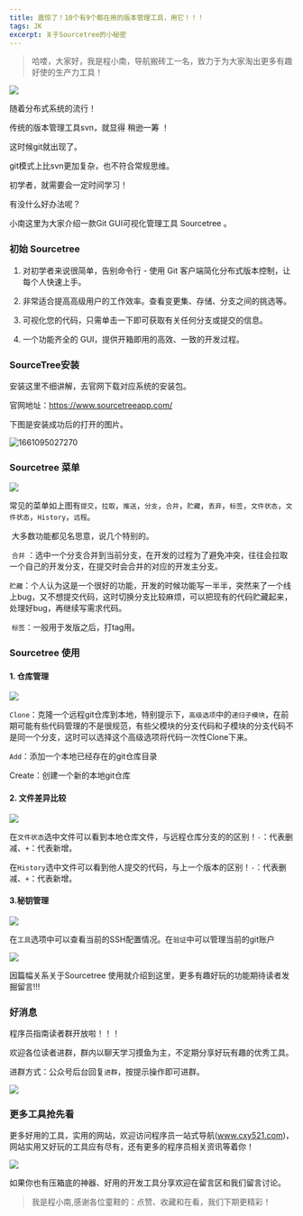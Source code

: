 ```yaml
---
title: 震惊了！10个有9个都在用的版本管理工具，用它！！！
tags: JK
excerpt: 关于Sourcetree的小秘密
---
```

> 哈喽，大家好，我是程小南，导航搬砖工一名，致力于为大家淘出更多有趣好使的生产力工具！

![](https://navtool.gitee.io/blog/assets/imgs/20220826/fm.png)

随着分布式系统的流行！

传统的版本管理工具svn，就显得 稍逊一筹 ！

这时候git就出现了。

git模式上比svn更加复杂，也不符合常规思维。

初学者，就需要会一定时间学习！

有没什么好办法呢？

小南这里为大家介绍一款Git GUI可视化管理工具 Sourcetree 。

### 初始 Sourcetree 

1. 对初学者来说很简单，告别命令行 - 使用 Git 客户端简化分布式版本控制，让每个人快速上手。

2. 非常适合提高高级用户的工作效率。查看变更集、存储、分支之间的挑选等。

3. 可视化您的代码，只需单击一下即可获取有关任何分支或提交的信息。

4. 一个功能齐全的 GUI，提供开箱即用的高效、一致的开发过程。

### SourceTree安装

安装这里不细讲解，去官网下载对应系统的安装包。

官网地址：https://www.sourcetreeapp.com/

下图是安装成功后的打开的图片。

![1661095027270](https://navtool.gitee.io/blog/assets/imgs/20220826/1.png)

### Sourcetree 菜单

![](https://navtool.gitee.io/blog/assets/imgs/20220826/2.png)

​		常见的菜单如上图有`提交`，`拉取`，`推送`，`分支`，`合并`，`贮藏`，`丢弃`，`标签`，`文件状态`，`文件状态`，`History`，`远程`。

​		大多数功能都见名思意，说几个特别的。

​		`合并` ：选中一个分支合并到当前分支，在开发的过程为了避免冲突，往往会拉取一个自己的开发分支，在提交时会合并的对应的开发主分支。

​		`贮藏`：个人认为这是一个很好的功能，开发的时候功能写一半半，突然来了一个线上bug，又不想提交代码，这时切换分支比较麻烦，可以把现有的代码贮藏起来，处理好bug，再继续写需求代码。

​		`标签`：一般用于发版之后，打tag用。

### Sourcetree 使用

#### 1. 仓库管理

![](https://navtool.gitee.io/blog/assets/imgs/20220826/3.png)

`Clone`：克隆一个远程git仓库到本地，特别提示下，`高级选项`中的`递归子模块`，在前期可能有些代码管理的不是很规范，有些父模块的分支代码和子模块的分支代码不是同一个分支，这时可以选择这个高级选项将代码一次性Clone下来。

`Add`：添加一个本地已经存在的git仓库目录

Create：创建一个新的本地git仓库

#### 2. 文件差异比较

![](https://navtool.gitee.io/blog/assets/imgs/20220826/4.png)

在`文件状态`选中文件可以看到本地仓库文件，与远程仓库分支的的区别！`-`：代表删减、`+`：代表新增。

在`History`选中文件可以看到他人提交的代码，与上一个版本的区别！`-`：代表删减、`+`：代表新增。

#### 3.秘钥管理

![](https://navtool.gitee.io/blog/assets/imgs/20220826/5.png)

在`工具`选项中可以查看当前的SSH配置情况。在`验证`中可以管理当前的git账户

![](https://navtool.gitee.io/blog/assets/imgs/20220826/6.png)

因篇幅关系关于Sourcetree 使用就介绍到这里，更多有趣好玩的功能期待读者发掘留言!!!

### 好消息

程序员指南读者群开放啦！！！

欢迎各位读者进群，群内以聊天学习摸鱼为主，不定期分享好玩有趣的优秀工具。

进群方式：公众号后台回复`进群`，按提示操作即可进群。

![](https://navtool.gitee.io/blog/assets/imgs/erweima.jpg)

### 更多工具抢先看

更多好用的工具，实用的网站，欢迎访问程序员一站式导航(www.cxy521.com)，网站实用又好玩的工具应有尽有，还有更多的程序员相关资讯等着你！

![](https://navtool.gitee.io/blog/assets/imgs/wangzhan.png)

如果你也有压箱底的神器、好用的开发工具分享欢迎在留言区和我们留言讨论。

>  我是程小南,感谢各位童鞋的：点赞、收藏和在看，我们下期更精彩！


















